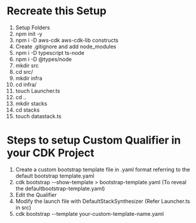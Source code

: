# Recreate this Setup

1. Setup Folders
2. npm init -y
3. npm i -D aws-cdk aws-cdk-lib constructs
4. Create .gitignore and add node_modules
5. npm i -D typescript ts-node
6. npm i -D @types/node
7. mkdir src
8. cd src/
9. mkdir infra
10. cd infra/
11. touch Launcher.ts
12. cd ..
13. mkdir stacks
14. cd stacks
15. touch datastack.ts


# Steps to setup Custom Qualifier in your CDK Project

1. Create a custom bootstrap template file in .yaml format referring to the default bootstrap template.yaml
2. cdk bootstrap --show-template > bootstrap-template.yaml (To reveal the defaultbootstrap-template.yaml)
3. Edit the Qualifier
4. Modify the launch file with DefaultStackSynthesizer (Refer Launcher.ts in src)
5. cdk bootstrap --template your-custom-template-name.yaml

